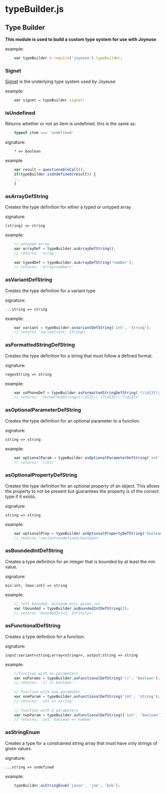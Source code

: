 # typeBuilder.js

## Type Builder ##

**This module is used to build a custom type system for use with Joyeuse**

example:
```javascript
    var typeBuilder = require('joyeuse').typeBuilder;
```

### Signet ###

[Signet](https://www.npmjs.com/package/signet) is the underlying type system used by Joyeuse

example:
```javascript
    var signet = typeBuilder.signet;
```

### isUndefined ###

Returns whether or not an item is undefined. this is the same as:
```javascript
    typeof item === 'undefined'
```

signature:
```
    * => boolean
```

example
```javascript
    var result = questionableCall();
    if(typeBuilder.isUndefined(result)) {
    ...
    }
```

### asArrayDefString ###

Creates the type definition for either a typed or untyped array

signature:

    [string] => string

example:
```javascript
    // untyped array
    var arrayDef = typeBuilder.asArrayDefString();
    // returns: 'array'
    
    var typedDef = typeBuilder.asArrayDefString('number');
    // returns: 'array<number>'
```

### asVariantDefString ###

Creates the type definition for a variant type

signature:

    ...string => string

example:
```javascript
    var variant = typeBuilder.asVariantDefString('int', 'string');
    // returns 'variant<int; string>'
```

### asFormattedStringDefString ###

Creates the type definition for a string that must follow a defined format.

signature:

    regexString => string

example:
```javascript
    var usPhoneDef = typeBuilder.asFormattedStringDefString('(\\d{3}\\-)?\d{3}\\-?\d{4}');
    // returns: 'formattedString<(\\d{3}\\-)?\d{3}\\-?\d{4}>'
```

### asOptionalParameterDefString ###

Creates the type definition for an optional parameter to a function.

signature:

    string => string

example:
```javascript
    var optionalParam = typeBuilder.asOptionalParameterDefString('int');
    // returns: '[int]'
```

### asOptionalPropertyDefString ###

Creates the type definition for an optional property of an object. This allows the property to not be present but guarantees the property is of the correct type if it exists.

signature:

    string => string

example:
```javascript
    var optionalProp = typeBuilder.asOptionalPropertyDefString('boolean');
    // returns 'variant<undefined;boolean>'
```

### asBoundedIntDefString ###

Creates a type definition for an integer that is bounded by at least the min value.

signature:

    min:int, [max:int] => string

example:
```javascript
	// left bounded, minimum only given int
	var lbounded = typeBuilder.asBoundedIntDefString(2);
	// returns 'boundedInt<2, Infinity>'
```

### asFunctionalDefString ###

Creates a type definition for a function.

signature:

    input:variant<string;array<string>>, output:string => string

example:
```javascript
    //function with no parameters
    var noParams = typeBuilder.asFunctionalDefString('()', 'boolean');
    // returns: '() => boolean'
    
    // function with one parameter
    var oneParam = typeBuilder.asFunctionalDefString('int', 'string');
    // returns: 'int => string'
    
    // function with 2 parameters
    var twoParam = typeBuilder.asFunctionalDefString(['int', 'boolean'], 'number');
    // returns: 'int, boolean => number'
```

### asStringEnum ###

Creates a type for a constrained string array that must have only strings of given values.

signature:

    ...string => undefined

example:
```javascript
    typeBuilder.asStringEnum('jason', 'joe', 'bob');
```
